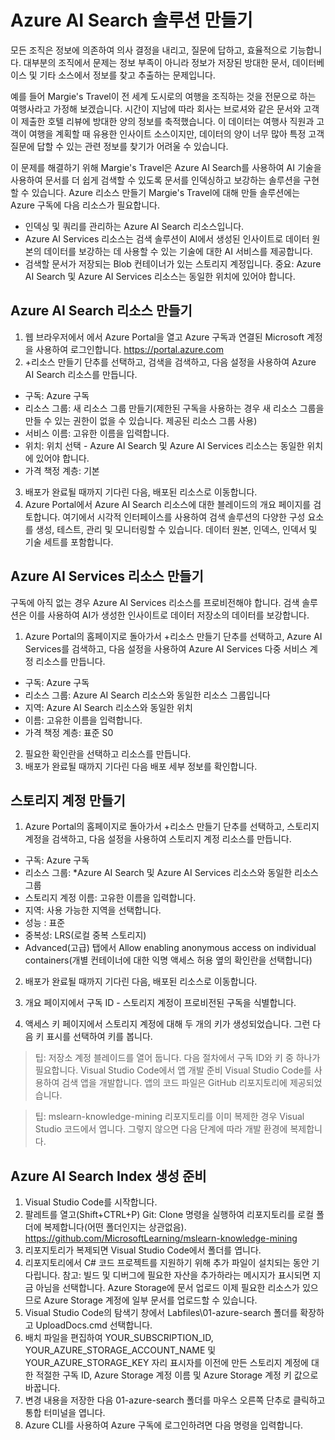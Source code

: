 # Azure AI Search 솔루션 만들기
모든 조직은 정보에 의존하여 의사 결정을 내리고, 질문에 답하고, 효율적으로 기능합니다. 대부분의 조직에서 문제는 정보 부족이 아니라 정보가 저장된 방대한 문서, 데이터베이스 및 기타 소스에서 정보를 찾고 추출하는 문제입니다.

예를 들어 Margie's Travel이 전 세계 도시로의 여행을 조직하는 것을 전문으로 하는 여행사라고 가정해 보겠습니다. 시간이 지남에 따라 회사는 브로셔와 같은 문서와 고객이 제출한 호텔 리뷰에 방대한 양의 정보를 축적했습니다. 이 데이터는 여행사 직원과 고객이 여행을 계획할 때 유용한 인사이트 소스이지만, 데이터의 양이 너무 많아 특정 고객 질문에 답할 수 있는 관련 정보를 찾기가 어려울 수 있습니다.

이 문제를 해결하기 위해 Margie's Travel은 Azure AI Search를 사용하여 AI 기술을 사용하여 문서를 더 쉽게 검색할 수 있도록 문서를 인덱싱하고 보강하는 솔루션을 구현할 수 있습니다.
Azure 리소스 만들기
Margie's Travel에 대해 만들 솔루션에는 Azure 구독에 다음 리소스가 필요합니다.

- 인덱싱 및 쿼리를 관리하는 Azure AI Search 리소스입니다.
- Azure AI Services 리소스는 검색 솔루션이 AI에서 생성된 인사이트로 데이터 원본의 데이터를 보강하는 데 사용할 수 있는 기술에 대한 AI 서비스를 제공합니다.
- 검색할 문서가 저장되는 Blob 컨테이너가 있는 스토리지 계정입니다.
중요: Azure AI Search 및 Azure AI Services 리소스는 동일한 위치에 있어야 합니다.

## Azure AI Search 리소스 만들기
1.	웹 브라우저에서 에서 Azure Portal을 열고 Azure 구독과 연결된 Microsoft 계정을 사용하여 로그인합니다.
https://portal.azure.com
2.	+리소스 만들기 단추를 선택하고, 검색을 검색하고, 다음 설정을 사용하여 Azure AI Search 리소스를 만듭니다.
- 구독: Azure 구독
- 리소스 그룹: 새 리소스 그룹 만들기(제한된 구독을 사용하는 경우 새 리소스 그룹을 만들 수 있는 권한이 없을 수 있습니다. 제공된 리소스 그룹 사용)
- 서비스 이름: 고유한 이름을 입력합니다.
- 위치: 위치 선택 - Azure AI Search 및 Azure AI Services 리소스는 동일한 위치에 있어야 합니다.
- 가격 책정 계층: 기본
3.	배포가 완료될 때까지 기다린 다음, 배포된 리소스로 이동합니다.
4.	Azure Portal에서 Azure AI Search 리소스에 대한 블레이드의 개요 페이지를 검토합니다. 여기에서 시각적 인터페이스를 사용하여 검색 솔루션의 다양한 구성 요소를 생성, 테스트, 관리 및 모니터링할 수 있습니다. 데이터 원본, 인덱스, 인덱서 및 기술 세트를 포함합니다.

## Azure AI Services 리소스 만들기
 
구독에 아직 없는 경우 Azure AI Services 리소스를 프로비전해야 합니다. 검색 솔루션은 이를 사용하여 AI가 생성한 인사이트로 데이터 저장소의 데이터를 보강합니다.
1.	Azure Portal의 홈페이지로 돌아가서 +리소스 만들기 단추를 선택하고, Azure AI Services를 검색하고, 다음 설정을 사용하여 Azure AI Services 다중 서비스 계정 리소스를 만듭니다.

- 구독: Azure 구독
- 리소스 그룹: Azure AI Search 리소스와 동일한 리소스 그룹입니다
- 지역: Azure AI Search 리소스와 동일한 위치
- 이름: 고유한 이름을 입력합니다.
- 가격 책정 계층: 표준 S0
 
2.	필요한 확인란을 선택하고 리소스를 만듭니다.
3.	배포가 완료될 때까지 기다린 다음 배포 세부 정보를 확인합니다.

## 스토리지 계정 만들기
 
1.	Azure Portal의 홈페이지로 돌아가서 +리소스 만들기 단추를 선택하고, 스토리지 계정을 검색하고, 다음 설정을 사용하여 스토리지 계정 리소스를 만듭니다.
- 구독: Azure 구독
- 리소스 그룹: *Azure AI Search 및 Azure AI Services 리소스와 동일한 리소스 그룹
- 스토리지 계정 이름: 고유한 이름을 입력합니다.
- 지역: 사용 가능한 지역을 선택합니다.
- 성능 : 표준
- 중복성: LRS(로컬 중복 스토리지)
- Advanced(고급) 탭에서 Allow enabling anonymous access on individual containers(개별 컨테이너에 대한 익명 액세스 허용 옆의 확인란을 선택합니다)
2.	배포가 완료될 때까지 기다린 다음, 배포된 리소스로 이동합니다.
3.	개요 페이지에서 구독 ID - 스토리지 계정이 프로비전된 구독을 식별합니다.
 
4.	액세스 키 페이지에서 스토리지 계정에 대해 두 개의 키가 생성되었습니다. 그런 다음 키 표시를 선택하여 키를 봅니다.
 
> 팁: 저장소 계정 블레이드를 열어 둡니다. 다음 절차에서 구독 ID와 키 중 하나가 필요합니다.
Visual Studio Code에서 앱 개발 준비
Visual Studio Code를 사용하여 검색 앱을 개발합니다. 앱의 코드 파일은 GitHub 리포지토리에 제공되었습니다.

> 팁: mslearn-knowledge-mining 리포지토리를 이미 복제한 경우 Visual Studio 코드에서 엽니다. 그렇지 않으면 다음 단계에 따라 개발 환경에 복제합니다.

## Azure AI Search Index 생성 준비

1.	Visual Studio Code를 시작합니다.
2.	팔레트를 열고(Shift+CTRL+P) Git: Clone 명령을 실행하여 리포지토리를 로컬 폴더에 복제합니다(어떤 폴더인지는 상관없음).
https://github.com/MicrosoftLearning/mslearn-knowledge-mining
3.	리포지토리가 복제되면 Visual Studio Code에서 폴더를 엽니다.
4.	리포지토리에서 C# 코드 프로젝트를 지원하기 위해 추가 파일이 설치되는 동안 기다립니다.
참고: 빌드 및 디버그에 필요한 자산을 추가하라는 메시지가 표시되면 지금 아님을 선택합니다.
Azure Storage에 문서 업로드
이제 필요한 리소스가 있으므로 Azure Storage 계정에 일부 문서를 업로드할 수 있습니다.
1.	Visual Studio Code의 탐색기 창에서 Labfiles\01-azure-search 폴더를 확장하고 UploadDocs.cmd 선택합니다.
2.	배치 파일을 편집하여 YOUR_SUBSCRIPTION_ID, YOUR_AZURE_STORAGE_ACCOUNT_NAME 및 YOUR_AZURE_STORAGE_KEY 자리 표시자를 이전에 만든 스토리지 계정에 대한 적절한 구독 ID, Azure Storage 계정 이름 및 Azure Storage 계정 키 값으로 바꿉니다.
3.	변경 내용을 저장한 다음 01-azure-search 폴더를 마우스 오른쪽 단추로 클릭하고 통합 터미널을 엽니다.
4.	Azure CLI를 사용하여 Azure 구독에 로그인하려면 다음 명령을 입력합니다.

